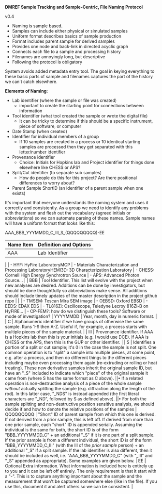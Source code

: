 **DMREF Sample Tracking and Sample-Centric, File Naming Protocol**

v0.4

- Naming is sample based.
- Samples can include either physical or simulated samples
- Uniform format describes basics of sample production
- Format includes parent sample for derived samples
- Provides one node and back-link in directed acyclic graph
- Connects each file to a sample and processing history
- Filenames are annoyingly long, but descriptive
- Following the protocol is obligatory

System avoids added metadata entry tool. The goal in keying everything to these basic parts of sample and filenames captures the part of the history we can&#39;t catch elsewhere.

**Elements of Naming:**

- Lab identifier (where the sample or file was created)
  - important to create the starting point for connections between information
- Tool identifier (what tool created the sample or wrote the digital file)
  - It can be tricky to determine if this should be a specific instrument, piece of software, or computer
- Date Stamp (when created)
- Identifier for individual members of a group
  - If 10 samples are created in a process or 10 identical starting samples are processed then they get separated with this letter/number identifier
- Provenance identifier
  - Choice: Initials for Hopkins lab and Project identifier for things done elsewhere like CHESS or APS?
- Split/Cut identifier (to separate sub samples)
  - How do people do this for this project? Are there positional differences to worry about?
- Parent Sample ShortID (an identifier of a parent sample when one exists)

It&#39;s important that everyone understands the naming system and uses it correctly and consistently. As a group we need to identify any problems with the system and flesh out the vocabulary (agreed initials or abbreviations) so we can automate parsing of these names. Sample names will have a uniform format that looks like this:

AAA\_BBB\_YYYMMDD\_C\_III\_S\_(QQQQQQQQQ)-EE

| Name Item | Definition and Options |
| --- | --- |
| AAA | Lab Identifier |
|
 | - HYF: HyFire LaboratoryMCP
 | - Materials Characterization and Processing LaboratoryHEMI3D: 3D Characterization Laboratory
 | - CHESS: Cornell High Energy Synchrotron Source
 | - APS: Advanced Photon Source… |
| BBB | Tool Identifier. This list will evolve with the project when new analyses are desired. Additions can be done by investigators, but should be done thoughtfully so abbreviations make sense. All additions should include timely updates of the master description in the project github repo |
|
 | - TMSEM: Tescan Mira SEM image
 | - OEBSD: Oxford EBSD
 | - EEDS: EDAX EDS
 | - TL816Zi: Oscilloscope, Teledyne Lecroy 816Zi-B on HyFIRE…
 | - CP-FEM?: how do we distinguish these tools? Software or mode of investigation?
| YYYYMMDD | Year, month, day in numeric format. |
| C | Alphanumeric identifier if we have groups of otherwise the same sample. Runs 1-9 then A-Z. Useful if, for example, a process starts with multiple pieces of the sample material. |
| III | Provenance identifier. If AAA is a Hopkins lab then this is your initials (e.g. I would use DCE). If AAA is CHESS or the APS, then this is the GUP or other identifier. |
| S | Identifies a portion of a split or cut sample; it&#39;s 0 in the case the sample is not split. One common operation is to &quot;split&quot; a sample into multiple pieces, at some point, e.g. after a process, and then do different things to the different pieces including maybe even processing them again (re-extruding or rolling or heat treating). These new derivative samples inherit the original sample ID, but have an &quot;\_S&quot; included to indicate which &quot;piece&quot; of the original sample it came from (where S has the same format as C above). 
||• If a related operation is non-destructive analysis of a piece of the whole sample _without_ actually splitting the sample (e.g. diffraction along the length of the rod). In this latter case, &quot;\_NDS&quot; is instead appended (the first literal characters are &quot;\_ND&quot;, followed by S as defined above). 
||• For both the sample splitting and non-destructive position sensitive analysis, we should decide if and how to denote the relative positions of the samples
| QQQQQQQQQ | &quot;Short&quot; ID of parent sample from which this one is derived. If not derived from a prior sample, this is left off. If derived from more than one prior sample, each &quot;short&quot; ID is appended serially. Assuming the individual is the same for both, the short ID is of the form &quot;BBB\_YYYYMMDD\_C&quot; + an additional &quot;\_S&quot; if it is one part of a split sample. If the prior sample is from a different individual, the short ID is of the form &quot;BBB\_YYYYMMDD\_C\_III&quot; (with the III of the _prior sample_ person) + an additional &quot;\_S&quot; if a split sample. If the lab identifier is also different, then it should be included as well, i.e. &quot;AAA\_BBB\_YYYYMMDD\_C&quot; (with &quot;\_III&quot; and &quot;\_S&quot; appended as appropriate). Some examples are given below.
| EE | Optional Extra information. What information is included here is entirely up to you and it can be left off entirely. The only requirement is that it start with a &quot;-&quot;. This is to capture anything important about the sample and the measurement that won&#39;t be captured somewhere else (like in the file). If you use this, document it and alert others so we can be consistent. |